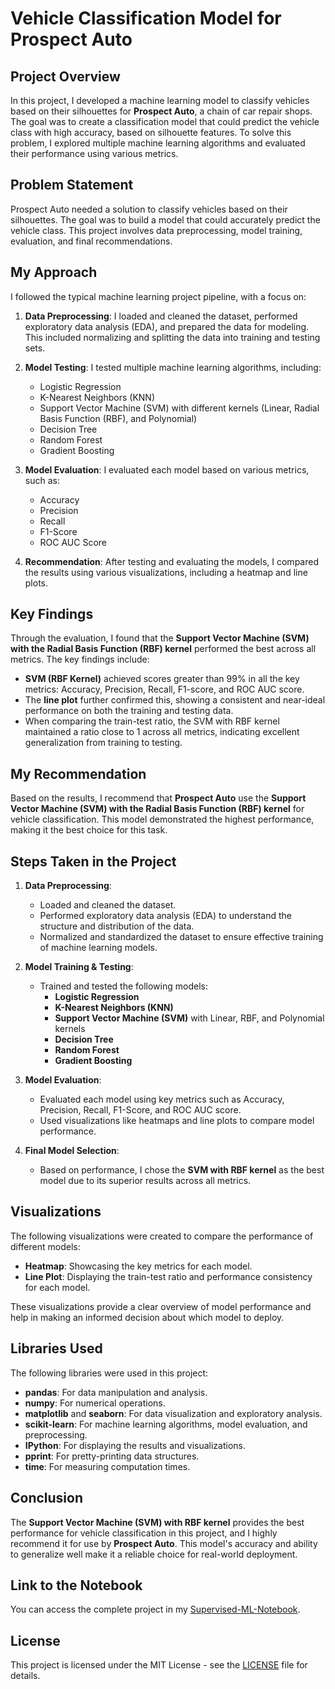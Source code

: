 # Vehicle Classification Model for Prospect Auto

## Project Overview

In this project, I developed a machine learning model to classify vehicles based on their silhouettes for **Prospect Auto**, a chain of car repair shops. The goal was to create a classification model that could predict the vehicle class with high accuracy, based on silhouette features. To solve this problem, I explored multiple machine learning algorithms and evaluated their performance using various metrics.

## Problem Statement

Prospect Auto needed a solution to classify vehicles based on their silhouettes. The goal was to build a model that could accurately predict the vehicle class. This project involves data preprocessing, model training, evaluation, and final recommendations.

## My Approach

I followed the typical machine learning project pipeline, with a focus on:
1. **Data Preprocessing**: I loaded and cleaned the dataset, performed exploratory data analysis (EDA), and prepared the data for modeling. This included normalizing and splitting the data into training and testing sets.
2. **Model Testing**: I tested multiple machine learning algorithms, including:
   - Logistic Regression
   - K-Nearest Neighbors (KNN)
   - Support Vector Machine (SVM) with different kernels (Linear, Radial Basis Function (RBF), and Polynomial)
   - Decision Tree
   - Random Forest
   - Gradient Boosting

3. **Model Evaluation**: I evaluated each model based on various metrics, such as:
   - Accuracy
   - Precision
   - Recall
   - F1-Score
   - ROC AUC Score

4. **Recommendation**: After testing and evaluating the models, I compared the results using various visualizations, including a heatmap and line plots.

## Key Findings

Through the evaluation, I found that the **Support Vector Machine (SVM) with the Radial Basis Function (RBF) kernel** performed the best across all metrics. The key findings include:
- **SVM (RBF Kernel)** achieved scores greater than 99% in all the key metrics: Accuracy, Precision, Recall, F1-score, and ROC AUC score.
- The **line plot** further confirmed this, showing a consistent and near-ideal performance on both the training and testing data.
- When comparing the train-test ratio, the SVM with RBF kernel maintained a ratio close to 1 across all metrics, indicating excellent generalization from training to testing.

## My Recommendation

Based on the results, I recommend that **Prospect Auto** use the **Support Vector Machine (SVM) with the Radial Basis Function (RBF) kernel** for vehicle classification. This model demonstrated the highest performance, making it the best choice for this task.

## Steps Taken in the Project

1. **Data Preprocessing**:  
   - Loaded and cleaned the dataset.
   - Performed exploratory data analysis (EDA) to understand the structure and distribution of the data.
   - Normalized and standardized the dataset to ensure effective training of machine learning models.

2. **Model Training & Testing**:  
   - Trained and tested the following models:
     - **Logistic Regression**
     - **K-Nearest Neighbors (KNN)**
     - **Support Vector Machine (SVM)** with Linear, RBF, and Polynomial kernels
     - **Decision Tree**
     - **Random Forest**
     - **Gradient Boosting**

3. **Model Evaluation**:  
   - Evaluated each model using key metrics such as Accuracy, Precision, Recall, F1-Score, and ROC AUC score.
   - Used visualizations like heatmaps and line plots to compare model performance.

4. **Final Model Selection**:  
   - Based on performance, I chose the **SVM with RBF kernel** as the best model due to its superior results across all metrics.

## Visualizations

The following visualizations were created to compare the performance of different models:
- **Heatmap**: Showcasing the key metrics for each model.
- **Line Plot**: Displaying the train-test ratio and performance consistency for each model.

These visualizations provide a clear overview of model performance and help in making an informed decision about which model to deploy.

## Libraries Used

The following libraries were used in this project:
- **pandas**: For data manipulation and analysis.
- **numpy**: For numerical operations.
- **matplotlib** and **seaborn**: For data visualization and exploratory analysis.
- **scikit-learn**: For machine learning algorithms, model evaluation, and preprocessing.
- **IPython**: For displaying the results and visualizations.
- **pprint**: For pretty-printing data structures.
- **time**: For measuring computation times.

## Conclusion

The **Support Vector Machine (SVM) with RBF kernel** provides the best performance for vehicle classification in this project, and I highly recommend it for use by **Prospect Auto**. This model's accuracy and ability to generalize well make it a reliable choice for real-world deployment.

## Link to the Notebook

You can access the complete project in my [Supervised-ML-Notebook](https://colab.research.google.com/drive/1Tpzphy-Iz6-DIkPIXkzoCup-rVywpp2u?usp=sharing).

## License

This project is licensed under the MIT License - see the [LICENSE](LICENSE) file for details.
